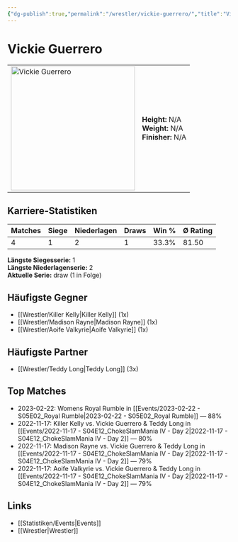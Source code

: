 ```yaml
---
{"dg-publish":true,"permalink":"/wrestler/vickie-guerrero/","title":"Vickie Guerrero","tags":["wrestler"],"noteIcon":""}
---
```



# Vickie Guerrero

<table>
        <tr>
        <td><img src="https://github.com/CptSpaulding1980/choke-slam-wrestling/releases/download/images/Vickie_Guerrero.png" width="280" alt="Vickie Guerrero"></td>
        <td>
        <b>Height:</b> N/A<br>
        <b>Weight:</b> N/A<br>
        <b>Finisher:</b> N/A<br>
        </td>
        </tr>
        </table>
        
## Karriere-Statistiken

| Matches | Siege | Niederlagen | Draws | Win % | Ø Rating |
|---------|-------|-------------|-------|-------|-----------|
| 4 | 1 | 2 | 1 | 33.3% | 81.50 |

**Längste Siegesserie:** 1<br>**Längste Niederlagenserie:** 2<br>**Aktuelle Serie:** draw (1 in Folge)


## Häufigste Gegner
- [[Wrestler/Killer Kelly\|Killer Kelly]] (1x)
- [[Wrestler/Madison Rayne\|Madison Rayne]] (1x)
- [[Wrestler/Aoife Valkyrie\|Aoife Valkyrie]] (1x)

## Häufigste Partner
- [[Wrestler/Teddy Long\|Teddy Long]] (3x)

## Top Matches
- 2023-02-22: Womens Royal Rumble in [[Events/2023-02-22 - S05E02_Royal Rumble\|2023-02-22 - S05E02_Royal Rumble]] — 88%
- 2022-11-17: Killer Kelly vs. Vickie Guerrero & Teddy Long in [[Events/2022-11-17 - S04E12_ChokeSlamMania IV - Day 2\|2022-11-17 - S04E12_ChokeSlamMania IV - Day 2]] — 80%
- 2022-11-17: Madison Rayne vs. Vickie Guerrero & Teddy Long in [[Events/2022-11-17 - S04E12_ChokeSlamMania IV - Day 2\|2022-11-17 - S04E12_ChokeSlamMania IV - Day 2]] — 79%
- 2022-11-17: Aoife Valkyrie vs. Vickie Guerrero & Teddy Long in [[Events/2022-11-17 - S04E12_ChokeSlamMania IV - Day 2\|2022-11-17 - S04E12_ChokeSlamMania IV - Day 2]] — 79%

## Links
- [[Statistiken/Events\|Events]]
- [[Wrestler\|Wrestler]]
